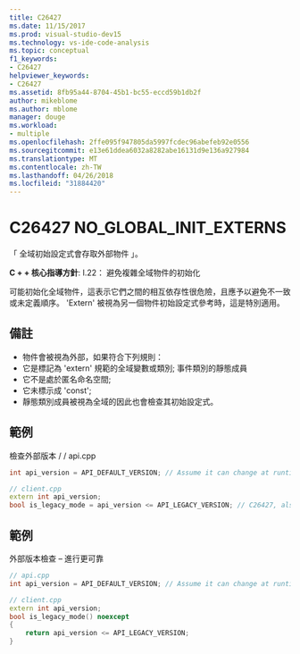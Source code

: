 ```yaml
---
title: C26427
ms.date: 11/15/2017
ms.prod: visual-studio-dev15
ms.technology: vs-ide-code-analysis
ms.topic: conceptual
f1_keywords:
- C26427
helpviewer_keywords:
- C26427
ms.assetid: 8fb95a44-8704-45b1-bc55-eccd59b1db2f
author: mikeblome
ms.author: mblome
manager: douge
ms.workload:
- multiple
ms.openlocfilehash: 2ffe095f947805da5997fcdec96abefeb92e0556
ms.sourcegitcommit: e13e61ddea6032a8282abe16131d9e136a927984
ms.translationtype: MT
ms.contentlocale: zh-TW
ms.lasthandoff: 04/26/2018
ms.locfileid: "31884420"
---
```

# <a name="c26427-noglobalinitexterns"></a>C26427 NO_GLOBAL_INIT_EXTERNS
「 全域初始設定式會存取外部物件 」。

**C + + 核心指導方針**: I.22： 避免複雜全域物件的初始化

可能初始化全域物件，這表示它們之間的相互依存性很危險，且應予以避免不一致或未定義順序。 'Extern' 被視為另一個物件初始設定式參考時，這是特別適用。

## <a name="remarks"></a>備註
 -  物件會被視為外部，如果符合下列規則：
-  它是標記為 'extern' 規範的全域變數或類別; 事件類別的靜態成員
-  它不是處於匿名命名空間;
-  它未標示成 'const';
-  靜態類別成員被視為全域的因此也會檢查其初始設定式。
## <a name="example"></a>範例
檢查外部版本 / / api.cpp

```cpp
int api_version = API_DEFAULT_VERSION; // Assume it can change at runtime, hence non-const.

// client.cpp
extern int api_version;
bool is_legacy_mode = api_version <= API_LEGACY_VERSION; // C26427, also stale value
```

## <a name="example"></a>範例
外部版本檢查 – 進行更可靠

```cpp
// api.cpp
int api_version = API_DEFAULT_VERSION; // Assume it can change at runtime, hence non-const.

// client.cpp
extern int api_version;
bool is_legacy_mode() noexcept
{
    return api_version <= API_LEGACY_VERSION;
}
```

